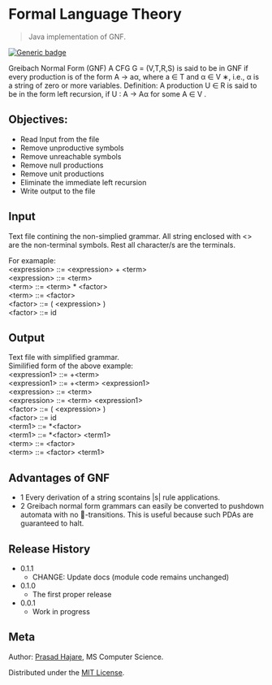 # Formal Language Theory
> Java implementation of GNF.

[![Generic badge](https://img.shields.io/badge/Written%20in-Java-green.svg)](https://shields.io/)

Greibach Normal Form (GNF) A CFG G = (V,T,R,S) is said to be in GNF if every production is of the form A → aα, where a ∈ T and α ∈ V ∗, i.e., α is a string of zero or more variables. Definition: A production U ∈ R is said to be in the form left recursion, if U : A → Aα for some A ∈ V .

## Objectives:
* Read Input from the file
* Remove unproductive symbols
* Remove unreachable symbols
* Remove null productions
* Remove unit productions
* Eliminate the immediate left recursion
* Write output to the file

## Input
Text file contining the non-simplied grammar.
All string enclosed with <> are the non-terminal symbols. Rest all character/s are the terminals.

For examaple:<br />
\<expression> ::= \<expression> + \<term><br />
\<expression> ::= \<term><br />
\<term> ::= \<term> * \<factor><br />
\<term> ::= \<factor><br />
\<factor> ::= ( \<expression> )<br />
\<factor> ::= id<br />


## Output
Text file with simplified grammar.<br />
Similified form of the above example:<br />
\<expression1> ::= +\<term> <br />
\<expression1> ::= +\<term> \<expression1> <br />
\<expression> ::= \<term> <br />
\<expression> ::= \<term> \<expression1> <br />
\<factor> ::= ( \<expression> ) <br />
\<factor> ::= id <br />
\<term1> ::= *\<factor> <br />
\<term1> ::= *\<factor> \<term1> <br />
\<term> ::= \<factor> <br />
\<term> ::= \<factor> \<term1> <br />

## Advantages of GNF

* 1 Every derivation of a string scontains |s| rule applications.
* 2 Greibach normal form grammars can easily be converted to pushdown automata with no -transitions.  This is useful because such PDAs are   guaranteed to halt.

## Release History

* 0.1.1
    * CHANGE: Update docs (module code remains unchanged)
* 0.1.0
    * The first proper release
* 0.0.1
    * Work in progress

## Meta

Author: [Prasad Hajare](https://www.itsprasad.com/), MS Computer Science.

Distributed under the [MIT License](LICENSE).


<!-- Markdown link & img dfn's -->
[npm-image]: https://img.shields.io/npm/v/datadog-metrics.svg?style=flat-square
[npm-url]: https://npmjs.org/package/datadog-metrics
[npm-downloads]: https://img.shields.io/npm/dm/datadog-metrics.svg?style=flat-square
[travis-image]: https://img.shields.io/travis/dbader/node-datadog-metrics/master.svg?style=flat-square
[travis-url]: https://travis-ci.org/dbader/node-datadog-metrics
[wiki]: https://github.com/yourname/yourproject/wiki

